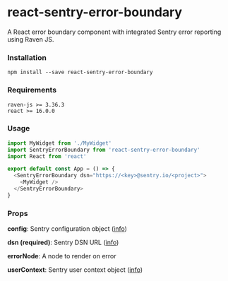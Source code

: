 # react-sentry-error-boundary
A React error boundary component with integrated Sentry error reporting using Raven JS.

### Installation

```
npm install --save react-sentry-error-boundary
```

### Requirements

```
raven-js >= 3.36.3
react >= 16.0.0
```

### Usage

```js
import MyWidget from './MyWidget'
import SentryErrorBoundary from 'react-sentry-error-boundary'
import React from 'react'

export default const App = () => {
  <SentryErrorBoundary dsn="https://<key>@sentry.io/<project>">
    <MyWidget />
  </SentryErrorBoundary>
}
```

### Props

**config**: Sentry configuration object ([info](https://docs.sentry.io/clients/node/config/))

**dsn (required)**: Sentry DSN URL ([info](https://docs.sentry.io/quickstart/#configure-the-dsn))

**errorNode**: A node to render on error

**userContext**: Sentry user context object ([info](https://docs.sentry.io/learn/context/))